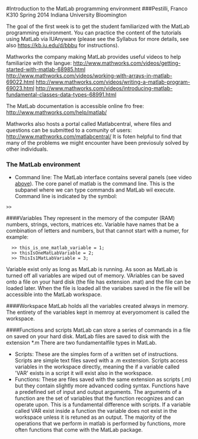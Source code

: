 #Introduction to the MatLab programming environment
###Pestilli, Franco K310 Spring 2014 Indiana University Bloomington

The goal of the first week is to get the student familiarized with the MatLab programming environment. You can practice the content of the tutorials using MatLab via IUAnyware (please see the Syllabus for more details, see also https://kb.iu.edu/d/bbbu for instructions).

Mathworks the company making MatLab provides useful videos to help familiarize with the langue:
http://www.mathworks.com/videos/getting-started-with-matlab-68985.html 
http://www.mathworks.com/videos/working-with-arrays-in-matlab-69022.html 
http://www.mathworks.com/videos/writing-a-matlab-program-69023.html 
http://www.mathworks.com/videos/introducing-matlab-fundamental-classes-data-types-68991.html 

The MatLab documentation is accessible online fro free: http://www.mathworks.com/help/matlab/

Mathworks also hosts a portal called Matlabcentral, where files and questions can be submitted to a comunity of users: http://www.mathworks.com/matlabcentral/
It is foten helpful to find that many of the problems we might encounter have been previosuly solved by other individuals.

### The MatLab environment 
- Command line: The MatLab interface contains several panels (see video [above](http://www.mathworks.com/videos/getting-started-with-matlab-68985.html)). The core panel of matlab is the command line. This is the subpanel where we can type commands and MatLab wil execute. Command line is indicated by the symbol:
```
>>
```

####Variables 
They represent in the memory of the computer (RAM) numbers, strings, vectors, matrices etc. Variable have names that be a combination of letters and numbers, but that cannot start with a numer, for example:
```
  >> this_is_one_matlab_variable = 1; 
  >> thisIsOneMatLabVariable = 2;
  >> ThisIs1MatLabVariable = 3;
```
  
Variable exist only as long as MatLab is running. As soon as MatLab is turned off all variables are wiped out of memory. VAriables can be saved onto a file on your hard disk (the file has extension .mat) and the file can be loaded later. When the file is loaded all the variabes saved in the file will be accessible into the MatLab workspace. 

####Workspace 
MatLab holds all the variables created always in memory. The entirety of the variables kept in memroy at everyomoment is called the workspace. 

####Functions and scripts 
MatLab can store a series of commands in a file on saved on your hard disk. MatLab files are saved to disk with the extension *.m There are two fundamentalfile types in MatLab.

- Scripts: These are the simples form of a written set of instructions. Scripts are simple text files saved with a .m exstension. Scripts access variables in the workspace directly, meaning the if a variable called 'VAR' exists in a script it will exist also in the workspace.
- Functions: These are files saved with the same extension as scripts (.m) but they contain slightly more advanced coding syntax. Functions have a predefined set of input and output arguments. The arguments of a function are the set of variables that the function recognizes and can operate upon. This is a fundamental difference with scripts. If a variable called VAR exist inside a function the variable does not exist in the workspace unless it is retuned as an output. The majority of the operations that we perform in matlab is performed by functions, more often functions that come with the MatLab package.
 
